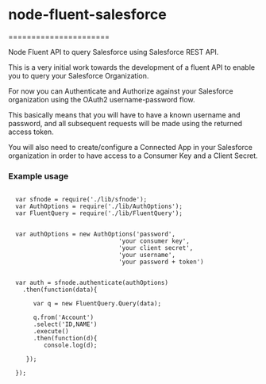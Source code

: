 <H1>node-fluent-salesforce</H1>
======================

Node Fluent API to query Salesforce using Salesforce REST API.

This is a very initial work towards the development of a fluent API to enable you to query your Salesforce Organization.

For now you can Authenticate and Authorize against your Salesforce organization using the OAuth2 username-password flow.

This basically means that you will have to have a known username and password, and all subsequent requests will be made
using the returned access token.

You will also need to create/configure a Connected App in your Salesforce organization in order to have access to a
Consumer Key and a Client Secret.

<H3>Example usage</H3>

<pre>
<code>
  var sfnode = require('./lib/sfnode');
  var AuthOptions = require('./lib/AuthOptions');
  var FluentQuery = require('./lib/FluentQuery');


  var authOptions = new AuthOptions('password',
                               'your consumer key',
                               'your client secret',
                               'your username',
                               'your password + token')


  var auth = sfnode.authenticate(authOptions)
    .then(function(data){

       var q = new FluentQuery.Query(data);
       
       q.from('Account')
       .select('ID,NAME')
       .execute()
       .then(function(d){
          console.log(d);
          
     });

  });

</code>
</pre>


